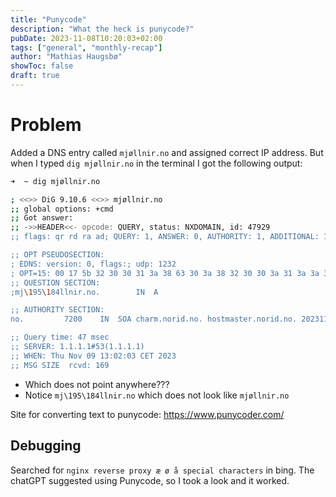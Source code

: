 ```yaml
---
title: "Punycode"
description: "What the heck is punycode?"
pubDate: 2023-11-08T10:20:03+02:00
tags: ["general", "monthly-recap"]
author: "Mathias Haugsbø"
showToc: false
draft: true
---
```


# Problem

Added a DNS entry called `mjøllnir.no` and assigned correct IP address. But when I typed `dig mjøllnir.no` in the terminal I got the following output:

```sh
➜  ~ dig mjøllnir.no

; <<>> DiG 9.10.6 <<>> mjøllnir.no
;; global options: +cmd
;; Got answer:
;; ->>HEADER<<- opcode: QUERY, status: NXDOMAIN, id: 47929
;; flags: qr rd ra ad; QUERY: 1, ANSWER: 0, AUTHORITY: 1, ADDITIONAL: 1

;; OPT PSEUDOSECTION:
; EDNS: version: 0, flags:; udp: 1232
; OPT=15: 00 17 5b 32 30 30 31 3a 38 63 30 3a 38 32 30 30 3a 31 3a 3a 32 5d 3a 35 33 20 72 63 6f 64 65 3d 53 45 52 56 46 41 49 4c 20 66 6f 72 20 6d 6a 5c 31 39 35 5c 31 38 34 6c 6c 6e 69 72 2e 6e 6f 20 41 ("..[2001:8c0:8200:1::2]:53 rcode=SERVFAIL for mj\195\184llnir.no A")
;; QUESTION SECTION:
;mj\195\184llnir.no.		IN	A

;; AUTHORITY SECTION:
no.			7200	IN	SOA	charm.norid.no. hostmaster.norid.no. 2023110940 7200 1800 2419200 7200

;; Query time: 47 msec
;; SERVER: 1.1.1.1#53(1.1.1.1)
;; WHEN: Thu Nov 09 13:02:03 CET 2023
;; MSG SIZE  rcvd: 169
```

- Which does not point anywhere???
- Notice `mj\195\184llnir.no` which does not look like `mjøllnir.no`

Site for converting text to punycode: https://www.punycoder.com/

## Debugging

Searched for `nginx reverse proxy æ ø å special characters` in bing.
The chatGPT suggested using Punycode, so I took a look and it worked.
